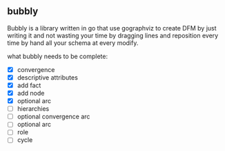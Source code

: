 ## bubbly

Bubbly is a library written in go that use gographviz to create DFM by just writing it and not wasting your time by dragging lines and reposition every time by hand all your schema at every modify.

what bubbly needs to be complete:
- [x] convergence
- [x] descriptive attributes
- [x] add fact
- [x] add node   
- [x] optional arc
- [ ] hierarchies
- [ ] optional convergence arc
- [ ] optional arc
- [ ] role
- [ ] cycle
